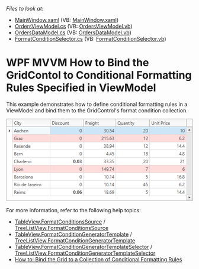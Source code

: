 <!-- default file list -->
*Files to look at*:

* [MainWindow.xaml](./CS/GridMVVMConditionalFormattingRules/MainWindow.xaml) (VB: [MainWindow.xaml](./VB/GridMVVMConditionalFormattingRules/MainWindow.xaml))
* [OrdersViewModel.cs](./CS/GridMVVMConditionalFormattingRules/OrdersViewModel.cs) (VB: [OrdersViewModel.vb](./VB/GridMVVMConditionalFormattingRules/OrdersViewModel.vb))
* [OrdersDataModel.cs](./CS/GridMVVMConditionalFormattingRules/OrdersDataModel.cs) (VB: [OrdersDataModel.vb](./VB/GridMVVMConditionalFormattingRules/OrdersDataModel.vb))
* [FormatConditionSelector.cs](./CS/GridMVVMConditionalFormattingRules/FormatConditionSelector.cs) (VB: [FormatConditionSelector.vb](./VB/GridMVVMConditionalFormattingRules/FormatConditionSelector.vb))
<!-- default file list end -->

# WPF MVVM How to Bind the GridContol to Conditional Formatting Rules Specified in ViewModel

This example demonstrates how to define conditional formatting rules in a ViewModel and bind them to the GridControl's format condition collection.

![](/Images/wpf_grid_mvvm_conditionalformatting126727.png)

For more information, refer to the following help topics: 

* [TableView.FormatConditionsSource](https://docs.devexpress.com/WPF/DevExpress.Xpf.Grid.TableView.FormatConditionsSource) / [TreeListView.FormatConditionsSource](https://docs.devexpress.com/WPF/DevExpress.Xpf.Grid.TreeListView.FormatConditionsSource)
* [TableView.FormatConditionGeneratorTemplate](https://docs.devexpress.com/WPF/DevExpress.Xpf.Grid.TableView.FormatConditionGeneratorTemplate) / [TreeListView.FormatConditionGeneratorTemplate](https://docs.devexpress.com/WPF/DevExpress.Xpf.Grid.TreeListView.FormatConditionGeneratorTemplate)
* [TableView.FormatConditionGeneratorTemplateSelector](https://docs.devexpress.com/WPF/DevExpress.Xpf.Grid.TableView.FormatConditionGeneratorTemplateSelector) / [TreeListView.FormatConditionGeneratorTemplateSelector](https://docs.devexpress.com/WPF/DevExpress.Xpf.Grid.TreeListView.FormatConditionGeneratorTemplateSelector)
* [How to: Bind the Grid to a Collection of Conditional Formatting Rules](http://docs.devexpress.com/WPF/117884/controls-and-libraries/data-grid/mvvm-enhancements/binding-to-a-collection-of-conditional-formatting-rules)
